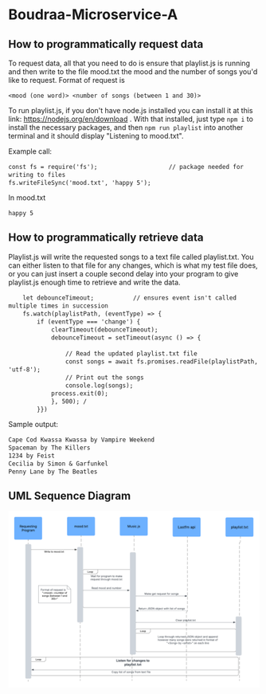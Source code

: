 # Boudraa-Microservice-A

## How to programmatically request data
To request data, all that you need to do is ensure that playlist.js is running and then write to the file mood.txt the mood and the number of songs you'd like to request. Format of request is 
```
<mood (one word)> <number of songs (between 1 and 30)>
```

To run playlist.js, if you don't have node.js installed you can install it at this link: https://nodejs.org/en/download . With that installed, just type `npm i` to install the necessary packages, and then `npm run playlist` into another terminal and it should display "Listening to mood.txt".

Example call:
```
const fs = require('fs');                    // package needed for writing to files
fs.writeFileSync('mood.txt', 'happy 5');
```

In mood.txt
```
happy 5
```
## How to programmatically retrieve data
Playlist.js will write the requested songs to a text file called playlist.txt. You can either listen to that file for any changes, which is what my test file does, or you can just insert a couple second delay into your program to give playlist.js enough time to retrieve and write the data.
```
    let debounceTimeout;           // ensures event isn't called multiple times in succession
    fs.watch(playlistPath, (eventType) => {
        if (eventType === 'change') {
            clearTimeout(debounceTimeout);
            debounceTimeout = setTimeout(async () => {
                
                // Read the updated playlist.txt file
                const songs = await fs.promises.readFile(playlistPath, 'utf-8');
                // Print out the songs
                console.log(songs);
            process.exit(0);
            }, 500); /
        }})
```

Sample output:
```
Cape Cod Kwassa Kwassa by Vampire Weekend
Spaceman by The Killers
1234 by Feist
Cecilia by Simon & Garfunkel
Penny Lane by The Beatles
```

## UML Sequence Diagram
![UML Sequence Diagram](uml-sequence.png)